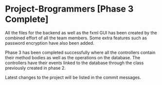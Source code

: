 # Project-Brogrammers [Phase 3 Complete]
All the files for the backend as well as the fxml GUI has been created by the combined effort of all the team members. Some extra features such as password encryption have also been added.

Phase 3 has been completed successfully where all the controllers contain their method bodies as well as the operations on the database. The controllers have their events linked to the database through the class previously created in phase 2. 

Latest changes to the project will be listed in the commit messages. 
